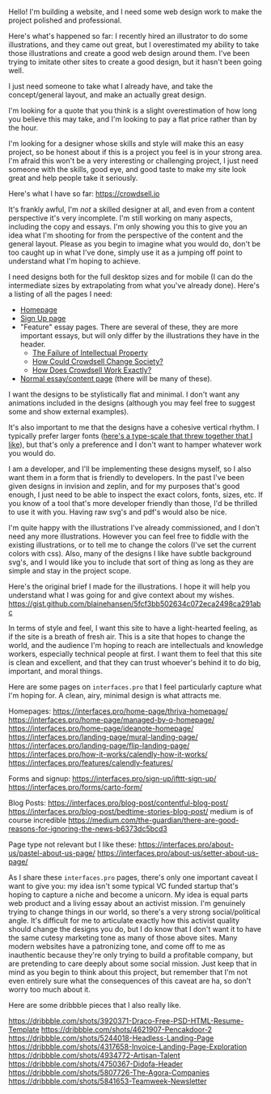 Hello! I'm building a website, and I need some web design work to make the project polished and professional.

Here's what's happened so far: I recently hired an illustrator to do some illustrations, and they came out great, but I overestimated my ability to take those illustrations and create a good web design around them. I've been trying to imitate other sites to create a good design, but it hasn't been going well.

I just need someone to take what I already have, and take the concept/general layout, and make an actually great design.

I'm looking for a quote that you think is a slight overestimation of how long you believe this may take, and I'm looking to pay a flat price rather than by the hour.

I'm looking for a designer whose skills and style will make this an easy project, so be honest about if this is a project you feel is in your strong area. I'm afraid this won't be a very interesting or challenging project, I just need someone with the skills, good eye, and good taste to make my site look great and help people take it seriously.

Here's what I have so far:
https://crowdsell.io

It's frankly awful, I'm *not* a skilled designer at all, and even from a content perspective it's very incomplete. I'm still working on many aspects, including the copy and essays. I'm only showing you this to give you an idea what I'm shooting for from the perspective of the content and the general layout. Please as you begin to imagine what you would do, don't be too caught up in what I've done, simply use it as a jumping off point to understand what I'm hoping to achieve.

I need designs both for the full desktop sizes and for mobile (I can do the intermediate sizes by extrapolating from what you've already done). Here's a listing of all the pages I need:

- [Homepage](https://crowdsell.io)
- [Sign Up page](https://crowdsell.io/sign-up)
- "Feature" essay pages. There are several of these, they are more important essays, but will only differ by the illustrations they have in the header.
	- [The Failure of Intellectual Property](https://crowdsell.io/why-we-need-it)
	- [How Could Crowdsell Change Society?](https://crowdsell.io/the-mission)
	- [How Does Crowdsell Work Exactly?](https://crowdsell.io/how-it-works)
- [Normal essay/content page](https://crowdsell.io/who-is-crowdsell-for) (there will be many of these).

I want the designs to be stylistically flat and minimal. I don't want any animations included in the designs (although you may feel free to suggest some and show external examples).

It's also important to me that the designs have a cohesive vertical rhythm. I typically prefer larger fonts ([here's a type-scale that threw together that I like](https://type-scale.com/?size=26&scale=1.333&text=A%20Visual%20Type%20Scale&font=Poppins&fontweight=400&bodyfont=Poppins&bodyfontweight=400&lineheight=1.45&backgroundcolor=white&fontcolor=%23333&preview=false)), but that's only a preference and I don't want to hamper whatever work you would do.

I am a developer, and I'll be implementing these designs myself, so I also want them in a form that is friendly to developers. In the past I've been given designs in invision and zeplin, and for my purposes that's good enough, I just need to be able to inspect the exact colors, fonts, sizes, etc. If you know of a tool that's more developer friendly than those, I'd be thrilled to use it with you. Having raw svg's and pdf's would also be nice.

I'm quite happy with the illustrations I've already commissioned, and I don't need any more illustrations. However you can feel free to fiddle with the existing illustrations, or to tell me to change the colors (I've set the current colors with css). Also, many of the designs I like have subtle background svg's, and I would like you to include that sort of thing as long as they are simple and stay in the project scope.

Here's the original brief I made for the illustrations. I hope it will help you understand what I was going for and give context about my wishes.
https://gist.github.com/blainehansen/5fcf3bb502634c072eca2498ca291abc

In terms of style and feel, I want this site to have a light-hearted feeling, as if the site is a breath of fresh air. This is a site that hopes to change the world, and the audience I'm hoping to reach are intellectuals and knowledge workers, especially technical people at first. I want them to feel that this site is clean and excellent, and that they can trust whoever's behind it to do big, important, and moral things.

Here are some pages on `interfaces.pro` that I feel particularly capture what I'm hoping for. A clean, airy, minimal design is what attracts me.

Homepages:
https://interfaces.pro/home-page/thriva-homepage/
https://interfaces.pro/home-page/managed-by-q-homepage/
https://interfaces.pro/home-page/ideanote-homepage/
https://interfaces.pro/landing-page/mural-landing-page/
https://interfaces.pro/landing-page/flip-landing-page/
https://interfaces.pro/how-it-works/calendly-how-it-works/
https://interfaces.pro/features/calendly-features/

Forms and signup:
https://interfaces.pro/sign-up/ifttt-sign-up/
https://interfaces.pro/forms/carto-form/

Blog Posts:
https://interfaces.pro/blog-post/contentful-blog-post/
https://interfaces.pro/blog-post/bedtime-stories-blog-post/
medium is of course incredible
https://medium.com/the-guardian/there-are-good-reasons-for-ignoring-the-news-b6373dc5bcd3

Page type not relevant but I like these:
https://interfaces.pro/about-us/pastel-about-us-page/
https://interfaces.pro/about-us/setter-about-us-page/

As I share these `interfaces.pro` pages, there's only one important caveat I want to give you: my idea isn't some typical VC funded startup that's hoping to capture a niche and become a unicorn. My idea is equal parts web product and a living essay about an activist mission. I'm genuinely trying to change things in our world, so there's a very strong social/political angle. It's difficult for me to articulate exactly how this activist quality should change the designs you do, but I do know that I don't want it to have the same cutesy marketing tone as many of those above sites. Many modern websites have a patronizing tone, and come off to me as inauthentic because they're only trying to build a profitable company, but are pretending to care deeply about some social mission. Just keep that in mind as you begin to think about this project, but remember that I'm not even entirely sure what the consequences of this caveat are ha, so don't worry too much about it.


Here are some dribbble pieces that I also really like.

https://dribbble.com/shots/3920371-Draco-Free-PSD-HTML-Resume-Template
https://dribbble.com/shots/4621907-Pencakdoor-2
https://dribbble.com/shots/5244018-Headless-Landing-Page
https://dribbble.com/shots/4317658-Invoice-Landing-Page-Exploration
https://dribbble.com/shots/4934772-Artisan-Talent
https://dribbble.com/shots/4750367-Didofa-Header
https://dribbble.com/shots/5807726-The-Agora-Companies
https://dribbble.com/shots/5841653-Teamweek-Newsletter
